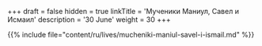 +++
draft = false
hidden = true
linkTitle = 'Мученики Маниул, Савел и Исмаил'
description = '30 June'
weight = 30
+++

{{% include file="content/ru/lives/mucheniki-maniul-savel-i-ismail.md" %}}
